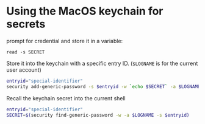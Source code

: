 # Using the MacOS keychain for secrets
prompt for credential and store it in a variable:

```
read -s SECRET
```

Store it into the keychain with a specific entry ID.  (`$LOGNAME` is for the current user account)
```bash
entryid="special-identifier"
security add-generic-password -s $entryid -w `echo $SECRET` -a $LOGNAME
```

Recall the keychain secret into the current shell
```bash
entryid="special-identifier"
SECRET=$(security find-generic-password -w -a $LOGNAME -s $entryid)
```

